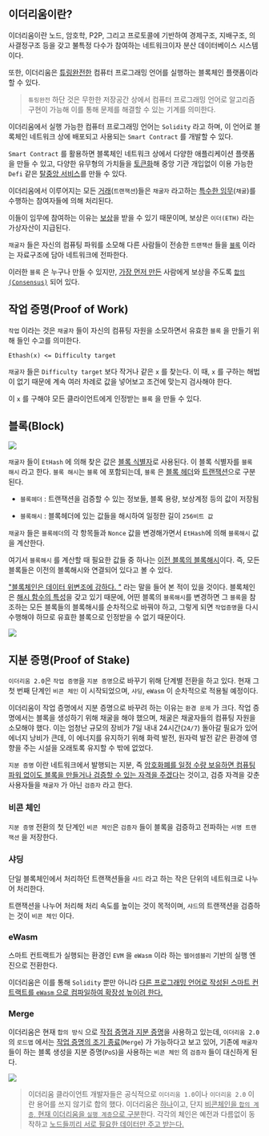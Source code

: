 ## 이더리움이란?
이더리움이란 노드, 암호학, P2P, 그리고 프로토콜에 기반하여 경제구조, 지배구조, 의사결정구조 등을 갖고 불특정 다수가 참여하는 네트워크이자 분산 데이터베이스 시스템이다. 

또한, 이더리움은 <u>튜링완전한</u> 컴퓨터 프로그래밍 언어를 실행하는 블록체인 플랫폼이라 할 수 있다.

> `튜링완전` 하단 것은 무한한 저장공간 상에서 컴퓨터 프로그래밍 언어로 알고리즘 구현이 가능해 이를 통해 문제를 해결할 수 있는 기계를 의미한다. 

이더리움에서 실행 가능한 컴퓨터 프로그래밍 언어는 `Solidity` 라고 하며, 이 언어로 블록체인 네트워크 상에 배포되고 사용되는 `Smart Contract` 를 개발할 수 있다. 

`Smart Contract` 를 활용하면 블록체인 네트워크 상에서 다양한 애플리케이션 플랫폼을 만들 수 있고, 다양한 유무형의 가치들을 <u>토큰화</u>해 중앙 기관 개입없이 이용 가능한 `Defi` 같은 <u>탈중앙 서비스</u>를 만들 수 있다.  

이더리움에서 이루어지는 모든 <u>거래</u>(`트랜잭션`)들은 `채굴자` 라고하는 <u>특수한 임무</u>(`채굴`)를 수행하는 참여자들에 의해 처리된다. 

이들이 임무에 참여하는 이유는 <u>보상</u>을 받을 수 있기 때문이며, 보상은 `이더(ETH)` 라는 가상자산이 지급된다. 

`채굴자` 들은 자신의 컴퓨팅 파워를 소모해 다른 사람들이 전송한 `트랜잭션` 들을 <u>`블록`</u> 이라는 자료구조에 담아 네트워크에 전파한다. 

이러한 `블록` 은 누구나 만들 수 있지만, <u>가장 먼저 만든</u> 사람에게 보상을 주도록 <u>`합의(Consensus)`</u> 되어 있다. 

## 작업 증명(Proof of Work) 

`작업` 이라는 것은 `채굴자` 들이 자신의 컴퓨팅 자원을 소모하면서 유효한 `블록` 을 만들기 위해 들인 수고를 의미한다. 

```
Ethash(x) <= Difficulty target
```

`채굴자` 들은 `Difficulty target` 보다 작거나 같은 `x` 를 찾는다. 이 때, `x` 를 구하는 해법이 없기 때문에 계속 여러 차례로 값을 넣어보고 조건에 맞는지 검사해야 한다. 

이 `x` 를 구해야 모든 클라이언트에게 인정받는 `블록` 을 만들 수 있다.  
## 블록(Block)

![](https://velog.velcdn.com/images/kimh4nkyul/post/4949f04f-78e6-4e8c-a161-20ace8f738dd/image.png)

`채굴자` 들이 `EtHash` 에 의해 찾은 값은 <u>블록 식별자</u>로 사용된다. 이 블록 식별자를 `블록 해시` 라고 한다. `블록 해시`는 `블록` 에 포함되는데, `블록` 은 <u>블록 헤더</u>와 <u>트랜잭션</u>으로 구분된다. 
* `블록헤더` : 트랜잭션을 검증할 수 있는 정보들, 블록 용량, 보상계정 등의 값이 저장됨

* `블록해시` : 블록헤더에 있는 값들을 해시하여 일정한 길이 `256비트 값`

`채굴자` 들은 `블록헤더`의 각 항목들과 `Nonce` 값을 변경해가면서 `EtHash`에 의해 `블록해시` 값을 계산한다. 

여기서 `블록해시` 를 계산할 때 필요한 값들 중 하나는 <u>이전 블록의 블록해시</u>이다. 즉, 모든 블록들은 이전의 블록해시와 연결되어 있다고 볼 수 있다. 

<u>"블록체인은 데이터 위변조에 강하다. "</u> 라는 말을 들어 본 적이 있을 것이다. 블록체인은 <u>해시 함수의 특성</u>을 갖고 있기 때문에, 어떤 블록의 `블록해시`를 변경하면 그 `블록`을 참조하는 모든 블록들의 블록해시를 순차적으로 바꿔야 하고, 그렇게 되면 `작업증명`을 다시 수행해야 하므로 유효한 블록으로 인정받을 수 없기 때문이다.

![](https://velog.velcdn.com/images/kimh4nkyul/post/81b4a077-5c00-41db-aeba-3e2e08d55434/image.png)

## 지분 증명(Proof of Stake)

`이더리움 2.0`은 `작업 증명`을 `지분 증명`으로 바꾸기 위해 단계별 전환을 하고 있다. 현재 그 첫 번째 단계인 `비콘 체인` 이 시작되었으며, `샤딩`, `eWasm` 이 순차적으로 적용될 예정이다. 

이더리움이 작업 증명에서 지분 증명으로 바꾸려 하는 이유는 `환경 문제` 가 크다. 작업 증명에서는 블록을 생성하기 위해 채굴을 해야 했으며, 채굴은 채굴자들의 컴퓨팅 자원을 소모해야 했다. 이는 엄청난 규모의 장비가 7일 내내 24시간(`24/7`) 돌아갈 필요가 있어 에너지 낭비가 큰데, 이 에너지를 유지하기 위해 화력 발전, 원자력 발전 같은 환경에 영향을 주는 시설을 오래토록 유지할 수 밖에 없었다.

`지분 증명` 이란 네트워크에서 발행되는 지분, 즉 <u>암호화폐를 일정 수량 보유하면 컴퓨팅 파워 없이도 블록을 만들거나 검증할 수 있는 자격을 주겠다</u>는 것이고, 검증 자격을 갖춘 사용자들을 `채굴자` 가 아닌 `검증자` 라고 한다. 

### 비콘 체인

`지분 증명` 전환의 첫 단계인 `비콘 체인`은 `검증자` 들이 블록을 검증하고 전파하는 `서명 트랜잭션` 을 저장한다. 

### 샤딩

단일 블록체인에서 처리하던 트랜잭션들을 `샤드` 라고 하는 작은 단위의 네트워크로 나누어 처리한다. 

트랜잭션을 나누어 처리해 처리 속도를 높이는 것이 목적이며, `샤드`의 트랜잭션을 검증하는 것이 `비콘 체인` 이다. 

### eWasm

스마트 컨트랙트가 실행되는 환경인 `EVM` 을 `eWasm` 이라 하는 `웹어셈블리` 기반의 실행 엔진으로 전환한다. 

이더리움은 이를 통해 `Solidity` 뿐만 아니라 <u>다른 프로그래밍 언어로 작성된 스마트 컨트랙트를 `eWasm` 으로 컴파일하여 확장성 높이려 한다. </u>

### Merge

이더리움은 현재 `합의 방식` 으로 <u>작접 증명과 지분 증명</u>을 사용하고 있는데, `이더리움 2.0` 의 `로드맵` 에서는 <u>작업 증명의 조기 종료</u>(`Merge`) 가 가능하다고 보고 있어, 기존에 `채굴자` 들이 하는 블록 생성을 지분 증명(`PoS`)을 사용하는 `비콘 체인` 의 `검증자` 들이 대신하게 된다.  

![](https://velog.velcdn.com/images/kimh4nkyul/post/866e9279-5c2a-4941-ae9f-17354b2d44ad/image.png)

> 이더리움 클라이언트 개발자들은 공식적으로 `이더리움 1.0`이나 `이더리움 2.0` 이란 용어를 쓰지 않기로 합의 했다. 
이더리움은 <u>하나</u>이고, 단지 <u>비콘체인을 `합의 계층`, 현재 이더리움을 `실행 계층`으로 구분</u>한다. 
각각의 체인은 예전과 다름없이 동작하고 <u>노드들끼리 서로 필요한 데이터만 주고 받는다.</u> 
